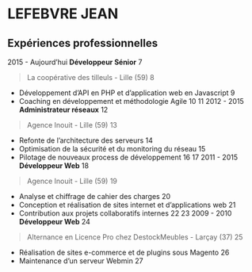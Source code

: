 

# LEFEBVRE JEAN

## Expériences professionnelles

2015 - Aujourd’hui	**Développeur Sénior**
7
> La coopérative des tilleuls - Lille (59)
8
 - Développement d’API en PHP et d’application web en Javascript
9
 - Coaching en développement et méthodologie Agile
10
11
2012 - 2015				**Administrateur réseaux**
12
> Agence Inouit - Lille (59)
13
 - Refonte de l’architecture des serveurs
14
 - Optimisation de la sécurité et du monitoring du réseau
15
 - Pilotage de nouveaux process de développement
16
17
2011 - 2015				**Développeur Web**
18
> Agence Inouit - Lille (59)
19
 - Analyse et chiffrage de cahier des charges
20
 - Conception et réalisation de sites internet et d’applications web
21
 - Contribution aux projets collaboratifs internes
22
23
2009 - 2010				**Développeur Web**
24
> Alternance en Licence Pro chez DestockMeubles - Larçay (37)
25
 - Réalisation de sites e-commerce et de plugins sous Magento
26
 - Maintenance d’un serveur Webmin
27
